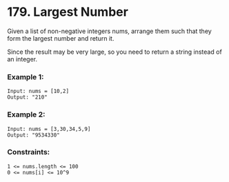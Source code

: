# 179. Largest Number

Given a list of non-negative integers nums, arrange them such that they form the largest number and return it.

Since the result may be very large, so you need to return a string instead of an integer.

 

### Example 1:
```
Input: nums = [10,2]
Output: "210"
```
### Example 2:
```
Input: nums = [3,30,34,5,9]
Output: "9534330"
```

### Constraints:
```
1 <= nums.length <= 100
0 <= nums[i] <= 10^9
```
